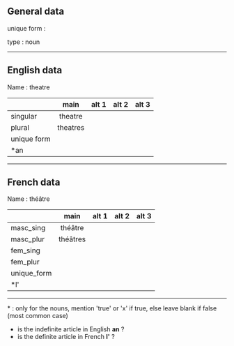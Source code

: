 ## General data

unique form :

type : noun

---

## English data

Name : theatre

|             |   main   | alt 1 | alt 2 | alt 3 |
| :---------- | :------: | :---: | :---: | ----- |
| singular    | theatre  |       |       |       |
| plural      | theatres |       |       |       |
| unique form |          |       |       |       |
| \*an        |          |       |       |       |

---

## French data

Name : théâtre

|             |   main   | alt 1 | alt 2 | alt 3 |
| :---------- | :------: | :---: | :---: | :---: |
| masc_sing   | théâtre  |       |       |       |
| masc_plur   | théâtres |       |       |       |
| fem_sing    |          |       |       |       |
| fem_plur    |          |       |       |       |
| unique_form |          |       |       |       |
| \*l'        |          |       |       |       |

---

\* : only for the nouns, mention 'true' or 'x' if true, else leave blank if false (most common case)

- is the indefinite article in English **an** ?
- is the definite article in French **l'** ?
